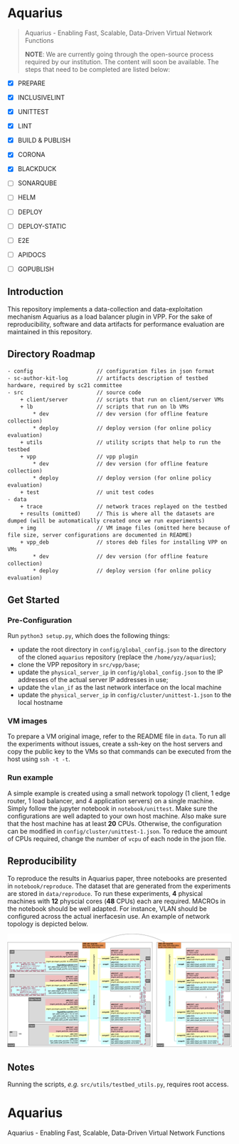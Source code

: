 # Aquarius

> Aquarius - Enabling Fast, Scalable, Data-Driven Virtual Network Functions
> 
> **NOTE**: We are currently going through the open-source process required by our institution. The content will soon be available. The steps that need to be completed are listed below:

- [x] PREPARE
- [x] INCLUSIVELINT
- [x] UNITTEST
- [x] LINT
- [x] BUILD & PUBLISH
- [x] CORONA
- [x] BLACKDUCK
- [ ] SONARQUBE
- [ ] HELM
- [ ] DEPLOY
- [ ] DEPLOY-STATIC
- [ ] E2E
- [ ] APIDOCS
- [ ] GOPUBLISH



## Introduction

This repository implements a data-collection and data-exploitation mechanism Aquarius as a load balancer plugin in VPP. 
For the sake of reproducibility, software and data artifacts for performance evaluation are maintained in this repository.

## Directory Roadmap

```
- config                    // configuration files in json format        
- sc-author-kit-log         // artifacts description of testbed hardware, required by sc21 committee
- src                       // source code
    + client/server         // scripts that run on client/server VMs
    + lb                    // scripts that run on lb VMs
        * dev               // dev version (for offline feature collection)
        * deploy            // deploy version (for online policy evaluation)
    + utils                 // utility scripts that help to run the testbed
    + vpp                   // vpp plugin
        * dev               // dev version (for offline feature collection)
        * deploy            // deploy version (for online policy evaluation)
    + test                  // unit test codes
- data                      
    + trace                 // network traces replayed on the testbed
    + results (omitted)     // This is where all the datasets are dumped (will be automatically created once we run experiments)
    + img                   // VM image files (omitted here because of file size, server configurations are documented in README)
    + vpp_deb               // stores deb files for installing VPP on VMs
        * dev               // dev version (for offline feature collection)
        * deploy            // deploy version (for online policy evaluation)
```

## Get Started

### Pre-Configuration

Run `python3 setup.py`, which does the following things:
- update the root directory in `config/global_config.json` to the directory of the cloned `aquarius` repository (replace the `/home/yzy/aquarius`);
- clone the VPP repository in `src/vpp/base`;
- update the `physical_server_ip` in `config/global_config.json` to the IP addresses of the actual server IP addresses in use;
- update the `vlan_if` as the last network interface on the local machine
- update the `physical_server_ip` in `config/cluster/unittest-1.json` to the local hostname

### VM images

To prepare a VM original image, refer to the README file in `data`. To run all the experiments without issues, create a ssh-key on the host servers and copy the public key to the VMs so that commands can be executed from the host using `ssh -t -t`.

### Run example

A simple example is created using a small network topology (1 client, 1 edge router, 1 load balancer, and 4 application servers) on a single machine. 
Simply follow the jupyter notebook in `notebook/unittest`. 
Make sure the configurations are well adapted to your own host machine. Also make sure that the host machine has at least **20** CPUs. 
Otherwise, the configuration can be modified in `config/cluster/unittest-1.json`. 
To reduce the amount of CPUs required, change the number of `vcpu` of each node in the json file.

## Reproducibility

To reproduce the results in Aquarius paper, three notebooks are presented in `notebook/reproduce`. 
The dataset that are generated from the experiments are stored in `data/reproduce`. 
To run these experiments, **4** physical machines with **12** physcial cores (**48** CPUs) each are required. 
MACROs in the notebook should be well adapted. For instance, VLAN should be configured across the actual inerfacesin use. 
An example of network topology is depicted below.

![Multi-server Topology](data/figures/testbed-topo-vlan.png)

## Notes

Running the scripts, _e.g._ `src/utils/testbed_utils.py`, requires root access.

# Aquarius
Aquarius - Enabling Fast, Scalable, Data-Driven Virtual Network Functions

